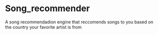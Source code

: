 # Song_recommender 
A song recommendadion engine that reccomends songs to you based on the country your favorite artist is from
